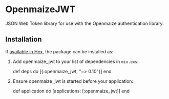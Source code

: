 # OpenmaizeJWT

JSON Web Token library for use with the Openmaize authentication library.

## Installation

If [available in Hex](https://hex.pm/docs/publish), the package can be installed as:

  1. Add openmaize_jwt to your list of dependencies in `mix.exs`:

        def deps do
          [{:openmaize_jwt, "~> 0.10"}]
        end

  2. Ensure openmaize_jwt is started before your application:

        def application do
          [applications: [:openmaize_jwt]]
        end

